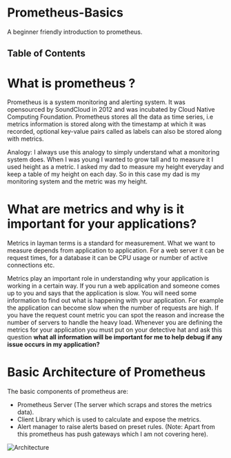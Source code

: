 # Prometheus-Basics
A beginner friendly introduction to prometheus.




## Table of Contents


# What is prometheus ?

Prometheus is a system monitoring and alerting system. It was opensourced by SoundCloud in 2012 and was incubated by Cloud Native Computing Foundation. Prometheus stores all the data as time series, i.e metrics information is stored along with the timestamp at which it was recorded, optional key-value pairs called as labels can also be stored along with metrics. 

Analogy: I always use this analogy to simply understand what a monitoring system does. When I was young I wanted to grow tall and to measure it I used height as a metric. I asked my dad to measure my height everyday and keep a table of my height on each day. So in this case my dad is my monitoring system and the metric was my height.

# What are metrics and why is it important for your applications?

Metrics in layman terms is a standard for measurement. What we want to measure depends from application to application. For a web server it can be request times, for a database it can be CPU usage or number of active connections etc. 

Metrics play an important role in understanding why your application is working in a certain way. If you run a web application and someone comes up to you and says that the application is slow. You will need some information to find out what is happening with your application. For example the application can become slow when the number of requests are high. If you have the request count metric you can spot the reason and increase the number of servers to handle the heavy load. Whenever you are defining the metrics for your application you must put on your detective hat and ask this question **what all information will be important for me to help debug if any issue occurs in my application?**


# Basic Architecture of Prometheus

The basic components of prometheus are:
- Prometheus Server (The server which scraps and stores the metrics data).
- Client Library which is used to calculate and expose the metrics.
- Alert manager to raise alerts based on preset rules.
(Note: Apart from this prometheus has push gateways which I am not covering here).

![Architecture](https://github.com/yolossn/Prometheus-Basics/blob/master/images/architecture.png)